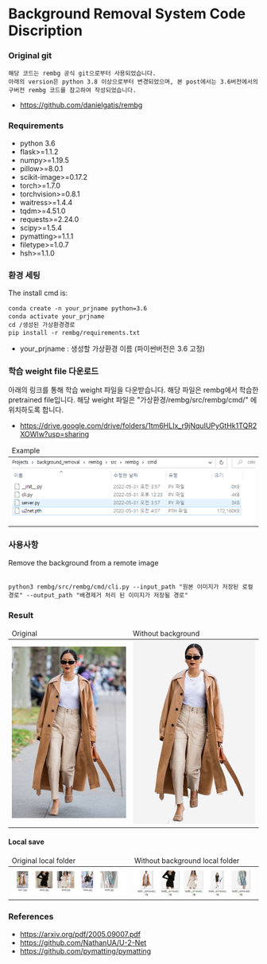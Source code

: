 # Background Removal System Code Discription

### Original git
```
해당 코드는 rembg 공식 git으로부터 사용되었습니다.
아래의 version은 python 3.8 이상으로부터 변경되었으며, 본 post에서는 3.6버전에서의 구버전 rembg 코드를 참고하여 작성되었습니다. 
```
- https://github.com/danielgatis/rembg

### Requirements

* python 3.6
* flask>=1.1.2
* numpy>=1.19.5
* pillow>=8.0.1
* scikit-image>=0.17.2
* torch>=1.7.0
* torchvision>=0.8.1
* waitress>=1.4.4
* tqdm>=4.51.0
* requests>=2.24.0
* scipy>=1.5.4
* pymatting>=1.1.1
* filetype>=1.0.7
* hsh>=1.1.0




### 환경 세팅

The install cmd is:
```
conda create -n your_prjname python=3.6
conda activate your_prjname
cd /생성된 가상환경경로
pip install -r rembg/requirements.txt
```

- your_prjname : 생성할 가상환경 이름 (파이썬버전은 3.6 고정)


### 학습 weight file 다운로드 
아래의 링크를 통해 학습 weight 파일을 다운받습니다. 해당 파일은 rembg에서 학습한 pretrained file입니다.
해당 weight 파일은 "가상환경/rembg/src/rembg/cmd/" 에 위치하도록 합니다.  
- https://drive.google.com/drive/folders/1tm6HLIx_r9jNquIUPyGtHk1TQR2XOWIw?usp=sharing

<table>
    <thead>
        <tr>
            <td>Example</td>
        </tr>
    </thead>
    <tbody>
        <tr>
            <td><img src="https://github.com/hyunyongPark/removal_code/blob/main/img/img1.PNG"/></td>
        </tr>
    </tbody>
</table>


### 사용사항

Remove the background from a remote image
```

python3 rembg/src/rembg/cmd/cli.py --input_path "원본 이미지가 저장된 로컬 경로" --output_path "배경제거 처리 된 이미지가 저장될 경로"

```



### Result
<table>
    <thead>
        <tr>
            <td>Original</td>
            <td>Without background</td>
        </tr>
    </thead>
    <tbody>
        <tr>
            <td><img src="https://github.com/hyunyongPark/removal_code/blob/master/test1.jpg"/></td>
            <td><img src="https://github.com/hyunyongPark/removal_code/blob/main/output/test1._removed.jpg"/></td>
        </tr>
    </tbody>
</table>

#### Local save
<table>
    <thead>
        <tr>
            <td>Original local folder</td>
            <td>Without background local folder</td>
        </tr>
    </thead>
    <tbody>
        <tr>
            <td><img src="https://github.com/hyunyongPark/removal_code/blob/main/img/example1.PNG"/></td>
            <td><img src="https://github.com/hyunyongPark/removal_code/blob/main/img/example2.PNG"/></td>
        </tr>
    </tbody>
</table>



### References

- https://arxiv.org/pdf/2005.09007.pdf
- https://github.com/NathanUA/U-2-Net
- https://github.com/pymatting/pymatting

